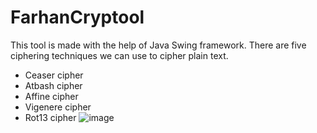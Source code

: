 # FarhanCryptool
This tool is made with the help of Java Swing framework.
There are five ciphering techniques we can use to cipher plain text.
* Ceaser cipher
* Atbash cipher
* Affine cipher
* Vigenere cipher
* Rot13 cipher
![image](https://user-images.githubusercontent.com/80202023/165750443-1f55e13a-9701-4d1a-a353-9090ae577ab8.png)
